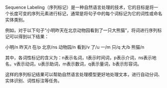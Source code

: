 Sequence Labeling（序列标记）是一种自然语言处理的技术，它的目标是将一个长度可变的序列元素进行标记，通常是将句子中的每个词标记为它的词性或命名实体类别。

例如，对于以下句子“小明昨天在北京动物园看到了一只大熊猫”，将词进行序列标记可以得到以下结果：

小明/n 昨天/t 在/p 北京/ns 动物园/n 看到/v 了/u 一/m 只/q 大/b 熊猫/n

其中，各词性标记的含义为：n表示名词，t表示时间词，p表示介词，ns表示地名，v表示动词，u表示助词，m表示数词，q表示量词，b表示形容词。

这样的序列标记结果可以帮助自然语言处理模型更好地处理文本，进行自动分词、实体识别、词性标注等任务。
